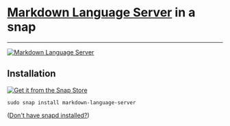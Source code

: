 # [Markdown Language Server](https://github.com/microsoft/vscode/tree/main/extensions/markdown-language-features/server) in a snap #

-------------------------------------------------------------------------------

[![Markdown Language Server](https://snapcraft.io/markdown-language-server/badge.svg)](https://snapcraft.io/markdown-language-server)

## Installation ##

[![Get it from the Snap Store](https://snapcraft.io/static/images/badges/en/snap-store-black.svg)](https://snapcraft.io/markdown-language-server)

``` shell
sudo snap install markdown-language-server
```

([Don't have snapd installed?](https://snapcraft.io/docs/core/install))

